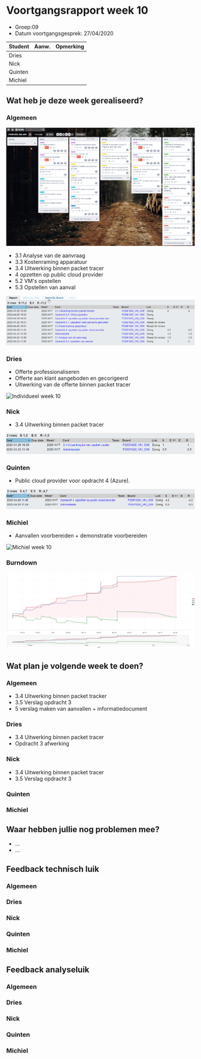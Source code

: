 # Voortgangsrapport week 10

* Groep:09
* Datum voortgangsgesprek: 27/04/2020

| Student  | Aanw. | Opmerking |
| :---     | :---  | :---      |
| Dries |       |           |
| Nick |       |           |
| Quinten |       |           |
| Michiel |       |           |

## Wat heb je deze week gerealiseerd?

### Algemeen

![Algemeen week 10](screenshots/algemeenWeek10.png)
* 3.1 Analyse van de aanvraag
* 3.3 Kostenraming apparatuur
* 3.4 Uitwerking binnen packet tracer
* 4 opzetten op public cloud provider
* 5.2 VM's opstellen
* 5.3 Opstellen van aanval

![Algemeen week 10](screenshots/cardperuserWeek10.png)

### Dries

* Offerte professionaliseren
* Offerte aan klant aangeboden en gecorigeerd
* Uitwerking van de offerte binnen packet tracer

![Individueel week 10](https://i.gyazo.com/eab9f19a016bc0c3a34be7c695b3a418.png)

### Nick

* 3.4 Uitwerking binnen packet tracer

![Algemeen week 10](screenshots/nickWeek10.png)

### Quinten

* Public cloud provider voor opdracht 4 (Azure).

![Quinten week 10](screenshots/quintenWeek10.png)

### Michiel

* Aanvallen voorbereiden + demonstratie voorbereiden

![Michiel week 10](https://gyazo.com/eb2111fb77eada759cab83adfc36f0ca.png)

### Burndown
![Algemeen week 10](screenshots/burndownWeek10.png)


## Wat plan je volgende week te doen?

### Algemeen
* 3.4 Uitwerking binnen packet tracker
* 3.5 Verslag opdracht 3
* 5 verslag maken van aanvallen + informatiedocument
### Dries
* 3.4 Uitwerking binnen packet tracer
* Opdracht 3 afwerking
### Nick
* 3.4 Uitwerking binnen packet tracer
* 3.5 Verslag opdracht 3
### Quinten
### Michiel

## Waar hebben jullie nog problemen mee?

* ...
* ...

## Feedback technisch luik

### Algemeen

### Dries
### Nick
### Quinten
### Michiel

## Feedback analyseluik

### Algemeen

### Dries
### Nick
### Quinten
### Michiel

